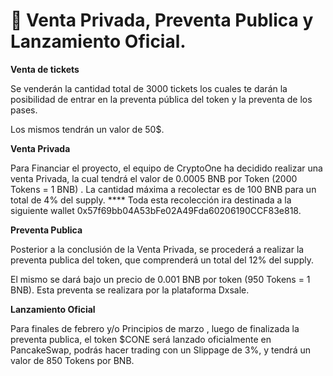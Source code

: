 # 🚀 Venta Privada, Preventa Publica y Lanzamiento Oficial.

**Venta de tickets**

Se venderán la cantidad total de 3000 tickets los cuales te darán la posibilidad de entrar en la preventa pública del token y la preventa de los pases.

Los mismos tendrán un valor de 50$.

**Venta Privada**

Para Financiar el proyecto, el equipo de CryptoOne ha decidido realizar una venta Privada, la cual tendrá el valor de 0.0005 BNB por Token (2000 Tokens = 1 BNB) . La cantidad máxima a recolectar es de 100 BNB para un total de 4% del supply. **** Toda esta recolección ira destinada a la siguiente wallet 0x57f69bb04A53bFe02A49Fda60206190CCF83e818.

**Preventa Publica**

Posterior a la conclusión de la Venta Privada, se procederá a realizar la preventa publica del token, que comprenderá un total del 12% del supply.

El mismo se dará bajo un precio de 0.001 BNB por token (950 Tokens = 1 BNB). Esta preventa se realizara por la plataforma Dxsale.

**Lanzamiento Oficial**

Para  finales de febrero y/o Principios de marzo , luego de finalizada la preventa publica, el token $CONE será lanzado oficialmente en PancakeSwap, podrás hacer trading con un Slippage de 3%, y tendrá un valor de 850 Tokens por BNB.

